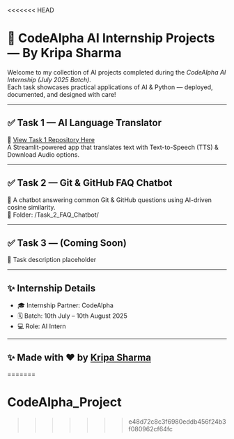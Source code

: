 <<<<<<< HEAD
# 🚀 CodeAlpha AI Internship Projects — By Kripa Sharma  

Welcome to my collection of AI projects completed during the *CodeAlpha AI Internship (July 2025 Batch)*.  
Each task showcases practical applications of AI & Python — deployed, documented, and designed with care!  

---

## ✅ Task 1 — AI Language Translator  
🔗 [View Task 1 Repository Here](https://github.com/kripa-sharma09/CodeAlpha_Language_Translator_AI)  
A Streamlit-powered app that translates text with Text-to-Speech (TTS) & Download Audio options.  

---

## ✅ Task 2 — Git & GitHub FAQ Chatbot  
💬 A chatbot answering common Git & GitHub questions using AI-driven cosine similarity.  
📁 Folder: /Task_2_FAQ_Chatbot/  

---

## ✅ Task 3 — (Coming Soon)  
🎯 Task description placeholder    

---

## ✨ Internship Details  
- 🎓 Internship Partner: CodeAlpha  
- 🗓 Batch: 10th July – 10th August 2025  
- 💻 Role: AI Intern  

---

## ✨ Made with ❤ by [Kripa Sharma](https://github.com/KripaSharma09)
=======
# CodeAlpha_Project
>>>>>>> e48d72c8c3f6980eddb456f24b3f080962cf64fc

